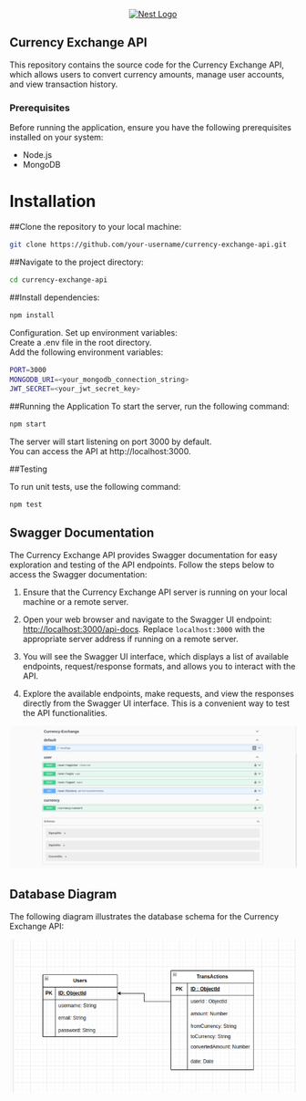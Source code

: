 <p align="center">
  <a href="http://nestjs.com/" target="blank"><img src="https://nestjs.com/img/logo-small.svg" width="200" alt="Nest Logo" /></a>
</p>

[circleci-image]: https://img.shields.io/circleci/build/github/nestjs/nest/master?token=abc123def456
[circleci-url]: https://circleci.com/gh/nestjs/nest

## Currency Exchange API

This repository contains the source code for the Currency Exchange API, which allows users to convert currency amounts, manage user accounts, and view transaction history.

### Prerequisites

Before running the application, ensure you have the following prerequisites installed on your system:

- Node.js
- MongoDB

# Installation

##Clone the repository to your local machine:

```bash
git clone https://github.com/your-username/currency-exchange-api.git
```

##Navigate to the project directory:

```bash
cd currency-exchange-api
```

##Install dependencies:

```bash
npm install
```

Configuration.
Set up environment variables:<br>
Create a .env file in the root directory.<br>
Add the following environment variables:

```bash
PORT=3000
MONGODB_URI=<your_mongodb_connection_string>
JWT_SECRET=<your_jwt_secret_key>
```

##Running the Application
To start the server, run the following command:

```bash
npm start
```

The server will start listening on port 3000 by default.<br> You can access the API at http://localhost:3000.

##Testing

To run unit tests, use the following command:

```bash
npm test
```

## Swagger Documentation

The Currency Exchange API provides Swagger documentation for easy exploration and testing of the API endpoints. Follow the steps below to access the Swagger documentation:

1. Ensure that the Currency Exchange API server is running on your local machine or a remote server.

2. Open your web browser and navigate to the Swagger UI endpoint: [http://localhost:3000/api-docs](http://localhost:3000/api-docs). Replace `localhost:3000` with the appropriate server address if running on a remote server.

3. You will see the Swagger UI interface, which displays a list of available endpoints, request/response formats, and allows you to interact with the API.

4. Explore the available endpoints, make requests, and view the responses directly from the Swagger UI interface. This is a convenient way to test the API functionalities.

![Swagger UI Screenshot](./Swagger-diagram.png)

## Database Diagram

The following diagram illustrates the database schema for the Currency Exchange API:

![Diagram](./DB_Diagram.png)
